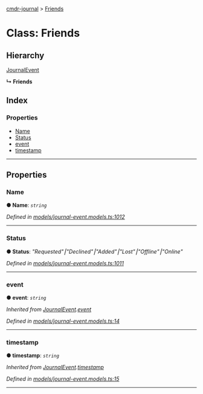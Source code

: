 [cmdr-journal](../README.md) > [Friends](../classes/friends.md)



# Class: Friends

## Hierarchy


 [JournalEvent](journalevent.md)

**↳ Friends**







## Index

### Properties

* [Name](friends.md#name)
* [Status](friends.md#status)
* [event](friends.md#event)
* [timestamp](friends.md#timestamp)



---
## Properties
<a id="name"></a>

###  Name

**●  Name**:  *`string`* 

*Defined in [models/journal-event.models.ts:1012](https://github.com/chrisbruford/cmdr-journal/blob/5b08b7d/src/models/journal-event.models.ts#L1012)*





___

<a id="status"></a>

###  Status

**●  Status**:  *"Requested"⎮"Declined"⎮"Added"⎮"Lost"⎮"Offline"⎮"Online"* 

*Defined in [models/journal-event.models.ts:1011](https://github.com/chrisbruford/cmdr-journal/blob/5b08b7d/src/models/journal-event.models.ts#L1011)*





___

<a id="event"></a>

###  event

**●  event**:  *`string`* 

*Inherited from [JournalEvent](journalevent.md).[event](journalevent.md#event)*

*Defined in [models/journal-event.models.ts:14](https://github.com/chrisbruford/cmdr-journal/blob/5b08b7d/src/models/journal-event.models.ts#L14)*





___

<a id="timestamp"></a>

###  timestamp

**●  timestamp**:  *`string`* 

*Inherited from [JournalEvent](journalevent.md).[timestamp](journalevent.md#timestamp)*

*Defined in [models/journal-event.models.ts:15](https://github.com/chrisbruford/cmdr-journal/blob/5b08b7d/src/models/journal-event.models.ts#L15)*





___


